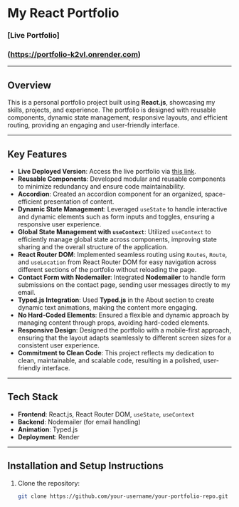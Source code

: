 # My React Portfolio

### [Live Portfolio]<h3>(https://portfolio-k2vl.onrender.com)</h3>

---

## Overview

This is a personal portfolio project built using **React.js**, showcasing my skills, projects, and experience. The portfolio is designed with reusable components, dynamic state management, responsive layouts, and efficient routing, providing an engaging and user-friendly interface.

---

## Key Features

- **Live Deployed Version**: Access the live portfolio via [this link](https://portfolio-k2vl.onrender.com).
- **Reusable Components**: Developed modular and reusable components to minimize redundancy and ensure code maintainability.
- **Accordion**: Created an accordion component for an organized, space-efficient presentation of content.
- **Dynamic State Management**: Leveraged `useState` to handle interactive and dynamic elements such as form inputs and toggles, ensuring a responsive user experience.
- **Global State Management with `useContext`**: Utilized `useContext` to efficiently manage global state across components, improving state sharing and the overall structure of the application.
- **React Router DOM**: Implemented seamless routing using `Routes`, `Route`, and `useLocation` from React Router DOM for easy navigation across different sections of the portfolio without reloading the page.
- **Contact Form with Nodemailer**: Integrated **Nodemailer** to handle form submissions on the contact page, sending user messages directly to my email.
- **Typed.js Integration**: Used **Typed.js** in the About section to create dynamic text animations, making the content more engaging.
- **No Hard-Coded Elements**: Ensured a flexible and dynamic approach by managing content through props, avoiding hard-coded elements.
- **Responsive Design**: Designed the portfolio with a mobile-first approach, ensuring that the layout adapts seamlessly to different screen sizes for a consistent user experience.
- **Commitment to Clean Code**: This project reflects my dedication to clean, maintainable, and scalable code, resulting in a polished, user-friendly interface.

---

## Tech Stack

- **Frontend**: React.js, React Router DOM, `useState`, `useContext`
- **Backend**: Nodemailer (for email handling)
- **Animation**: Typed.js
- **Deployment**: Render

---

## Installation and Setup Instructions

1. Clone the repository:
   ```bash
   git clone https://github.com/your-username/your-portfolio-repo.git
